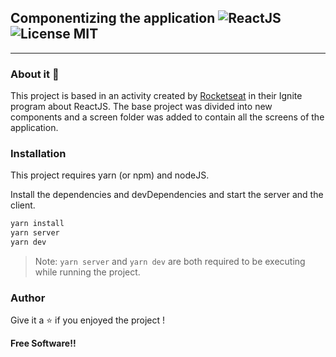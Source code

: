 ## Componentizing the application ![ReactJS](https://img.shields.io/badge/ReactJS-gray?style=flat&logo=react) ![License MIT](https://img.shields.io/badge/license-MIT-green?style=flat)

---
### About it :bookmark_tabs:

This project is based in an activity created by [Rocketseat](https://www.rocketseat.com.br/) in their Ignite program about ReactJS. The base project was divided into new components and a screen folder was added to contain all the screens of the application.

### Installation

This project requires yarn (or npm) and nodeJS.

Install the dependencies and devDependencies and start the server and the client.

```sh
yarn install
yarn server 
yarn dev
```

> Note: `yarn server` and `yarn dev` are both required to be executing while running the project.

### Author

Give it a :star: if you enjoyed the project !

**Free Software!!**

